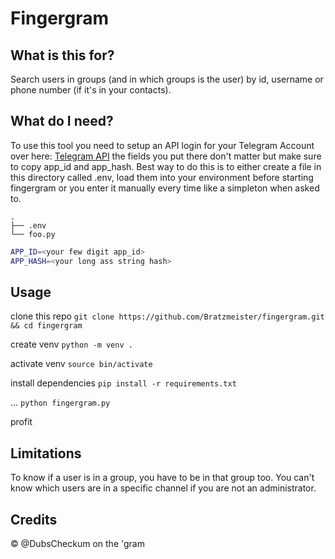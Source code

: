 # Fingergram 

## What is this for?
Search users in groups (and in which groups is the user) by id, username or phone number (if it's in your contacts).

## What do I need?
To use this tool you need to setup an API login for your Telegram Account over here: [Telegram API](https://my.telegram.org/) the fields you put there don't matter but make sure to copy app_id and app_hash. Best way to do this is to either create a file in this directory called .env, load them into your environment before starting fingergram or you enter it manually every time like a simpleton when asked to.

```
.
├── .env
└── foo.py
```

```bash
APP_ID=<your few digit app_id>
APP_HASH=<your long ass string hash>
```

## Usage

clone this repo
`git clone https://github.com/Bratzmeister/fingergram.git && cd fingergram`

create venv
`python -m venv .`

activate venv
`source bin/activate`

install dependencies
`pip install -r requirements.txt`

...
`python fingergram.py`

profit

## Limitations
To know if a user is in a group, you have to be in that group too. You can't know which users are in a specific channel if you are not an administrator.

## Credits
© @DubsCheckum on the 'gram
